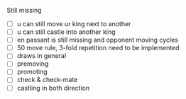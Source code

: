 Still missing

- [ ] u can still move ur king next to another
- [ ] u can still castle into another king
- [ ] en passant is still missing and opponent moving cycles
- [ ] 50 move rule, 3-fold repetition need to be implemented
- [ ] draws in general
- [ ] premoving
- [ ] promoting
- [ ] check & check-mate
- [ ] castling in both direction
